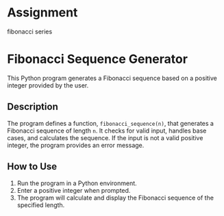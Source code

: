 # Assignment
fibonacci series 
# Fibonacci Sequence Generator

This Python program generates a Fibonacci sequence based on a positive integer provided by the user.

## Description

The program defines a function, `fibonacci_sequence(n)`, that generates a Fibonacci sequence of length `n`. It checks for valid input, handles base cases, and calculates the sequence. If the input is not a valid positive integer, the program provides an error message.

## How to Use

1. Run the program in a Python environment.
2. Enter a positive integer when prompted.
3. The program will calculate and display the Fibonacci sequence of the specified length.

